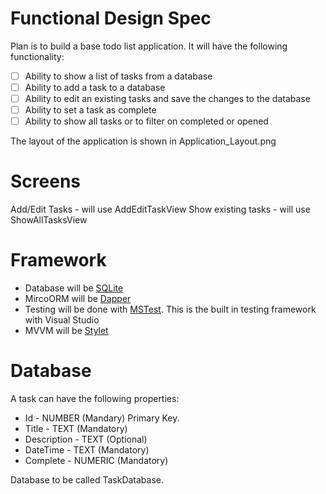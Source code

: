 Functional Design Spec
======================

Plan is to build a base todo list application. It will have	the following functionality:

* [ ] Ability to show a list of tasks from a database
* [ ] Ability to add a task to a database
* [ ] Ability to edit an existing tasks and save the changes to the database
* [ ] Ability to set a task as complete
* [ ] Ability to show all tasks or to filter on completed or opened

The layout of the application is shown in Application_Layout.png

Screens
=======

Add/Edit Tasks -  will use AddEditTaskView
Show existing tasks  - will use ShowAllTasksView

Framework
=========

* Database will be [SQLite](https://www.sqlite.org/index.html)
* MircoORM will be [Dapper](https://github.com/StackExchange/Dapper)
* Testing will be done with [MSTest](https://docs.microsoft.com/en-us/dotnet/core/testing/unit-testing-with-mstest). This is the built in testing framework with Visual Studio
* MVVM will be [Stylet](https://github.com/canton7/Stylet)


Database
========

A task can have the following properties:

* Id - NUMBER (Mandary) Primary Key.
* Title - TEXT (Mandatory)
* Description - TEXT (Optional)
* DateTime - TEXT (Mandatory)
* Complete - NUMERIC (Mandatory)

Database to be called TaskDatabase.